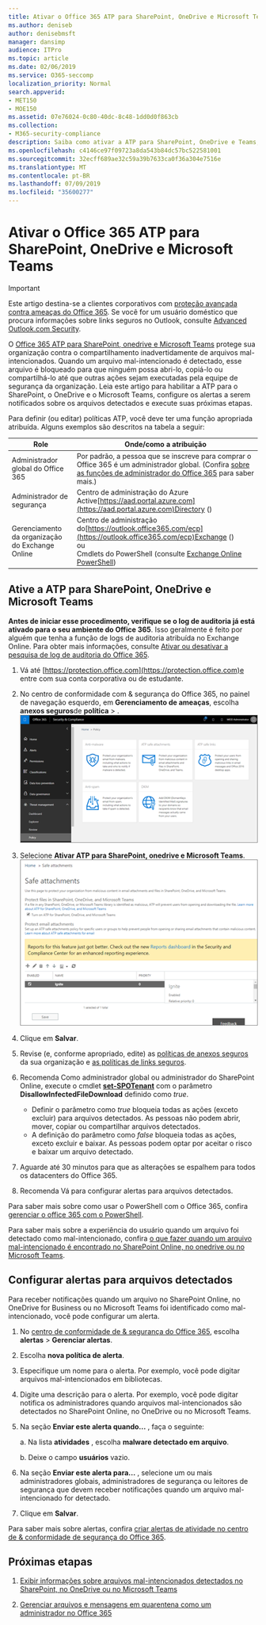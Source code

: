 ```yaml
---
title: Ativar o Office 365 ATP para SharePoint, OneDrive e Microsoft Teams
ms.author: deniseb
author: denisebmsft
manager: dansimp
audience: ITPro
ms.topic: article
ms.date: 02/06/2019
ms.service: O365-seccomp
localization_priority: Normal
search.appverid:
- MET150
- MOE150
ms.assetid: 07e76024-0c80-40dc-8c48-1dd0d0f863cb
ms.collection:
- M365-security-compliance
description: Saiba como ativar a ATP para SharePoint, OneDrive e Teams, incluindo como definir alertas para arquivos detectados.
ms.openlocfilehash: c4146ce97f09723a8da543b84dc57bc522581001
ms.sourcegitcommit: 32ecff689ae32c59a39b7633ca0f36a304e7516e
ms.translationtype: MT
ms.contentlocale: pt-BR
ms.lasthandoff: 07/09/2019
ms.locfileid: "35600277"
---
```

# <a name="turn-on-office-365-atp-for-sharepoint-onedrive-and-microsoft-teams"></a>Ativar o Office 365 ATP para SharePoint, OneDrive e Microsoft Teams

> [!IMPORTANT]
> Este artigo destina-se a clientes corporativos com [proteção avançada contra ameaças do Office 365](office-365-atp.md). Se você for um usuário doméstico que procura informações sobre links seguros no Outlook, consulte [Advanced Outlook.com Security](https://support.office.com/article/advanced-outlook-com-security-for-office-365-subscribers-882d2243-eab9-4545-a58a-b36fee4a46e2).

O [Office 365 ATP para SharePoint, onedrive e Microsoft Teams](atp-for-spo-odb-and-teams.md) protege sua organização contra o compartilhamento inadvertidamente de arquivos mal-intencionados. Quando um arquivo mal-intencionado é detectado, esse arquivo é bloqueado para que ninguém possa abri-lo, copiá-lo ou compartilhá-lo até que outras ações sejam executadas pela equipe de segurança da organização. Leia este artigo para habilitar a ATP para o SharePoint, o OneDrive e o Microsoft Teams, configure os alertas a serem notificados sobre os arquivos detectados e execute suas próximas etapas. 
  
Para definir (ou editar) políticas ATP, você deve ter uma função apropriada atribuída. Alguns exemplos são descritos na tabela a seguir:

|Role  |Onde/como a atribuição  |
|---------|---------|
|Administrador global do Office 365 |Por padrão, a pessoa que se inscreve para comprar o Office 365 é um administrador global. (Confira [sobre as funções de administrador do Office 365](https://docs.microsoft.com/office365/admin/add-users/about-admin-roles) para saber mais.)         |
|Administrador de segurança |Centro de administração do Azure Active[https://aad.portal.azure.com](https://aad.portal.azure.com)Directory ()|
|Gerenciamento da organização do Exchange Online |Centro de administração do[https://outlook.office365.com/ecp](https://outlook.office365.com/ecp)Exchange () <br>ou <br>  Cmdlets do PowerShell (consulte [Exchange Online PowerShell](https://docs.microsoft.com/powershell/exchange/exchange-online/exchange-online-powershell?view=exchange-ps)) |
  
## <a name="turn-on-atp-for-sharepoint-onedrive-and-microsoft-teams"></a>Ative a ATP para SharePoint, OneDrive e Microsoft Teams

**Antes de iniciar esse procedimento, verifique se o log de auditoria já está ativado para o seu ambiente do Office 365**. Isso geralmente é feito por alguém que tenha a função de logs de auditoria atribuída no Exchange Online. Para obter mais informações, consulte [Ativar ou desativar a pesquisa de log de auditoria do Office 365](turn-audit-log-search-on-or-off.md).
  
1. Vá até [https://protection.office.com](https://protection.office.com)e entre com sua conta corporativa ou de estudante.
    
2. No centro de conformidade com &amp; segurança do Office 365, no painel de navegação esquerdo, em **Gerenciamento de ameaças**, escolha **anexos seguros**de **política** \> . <br/>![No centro de &amp; conformidade de segurança, escolha política \> de gerenciamento de ameaças](media/08849c91-f043-4cd1-a55e-d440c86442f2.png)
  
3. Selecione **Ativar ATP para SharePoint, onedrive e Microsoft Teams**.<br/>![Ativar a proteção avançada contra ameaças para o SharePoint Online, o OneDrive for Business e o Microsoft Teams](media/48cfaace-59cc-4e60-bf86-05ff6b99bdbf.png)
  
4. Clique em **Salvar**.
    
5. Revise (e, conforme apropriado, edite) as [políticas de anexos seguros](set-up-atp-safe-attachments-policies.md) da sua organização e [as políticas de links seguros](set-up-atp-safe-links-policies.md).
    
6. Recomenda Como administrador global ou administrador do SharePoint Online, execute o cmdlet **[set-SPOTenant](https://docs.microsoft.com/powershell/module/sharepoint-online/Set-SPOTenant?view=sharepoint-ps)** com o parâmetro **DisallowInfectedFileDownload** definido como *true*. <br/>
      - Definir o parâmetro como *true* bloqueia todas as ações (exceto excluir) para arquivos detectados. As pessoas não podem abrir, mover, copiar ou compartilhar arquivos detectados.
      - A definição do parâmetro como *false* bloqueia todas as ações, exceto excluir e baixar. As pessoas podem optar por aceitar o risco e baixar um arquivo detectado.  
   
7. Aguarde até 30 minutos para que as alterações se espalhem para todos os datacenters do Office 365.
    
8. Recomenda Vá para configurar alertas para arquivos detectados.
    
Para saber mais sobre como usar o PowerShell com o Office 365, confira [gerenciar o office 365 com o PowerShell](https://docs.microsoft.com/office365/enterprise/powershell/manage-office-365-with-office-365-powershell). 

Para saber mais sobre a experiência do usuário quando um arquivo foi detectado como mal-intencionado, confira [o que fazer quando um arquivo mal-intencionado é encontrado no SharePoint Online, no onedrive ou no Microsoft Teams](https://support.office.com/article/01e902ad-a903-4e0f-b093-1e1ac0c37ad2). 
  
## <a name="set-up-alerts-for-detected-files"></a>Configurar alertas para arquivos detectados

Para receber notificações quando um arquivo no SharePoint Online, no OneDrive for Business ou no Microsoft Teams foi identificado como mal-intencionado, você pode configurar um alerta.
  
1. No [centro de conformidade de &amp; segurança do Office 365](https://protection.office.com), escolha **alertas** \> **Gerenciar alertas**.
    
2. Escolha **nova política de alerta**.
    
3. Especifique um nome para o alerta. Por exemplo, você pode digitar arquivos mal-intencionados em bibliotecas.
    
4. Digite uma descrição para o alerta. Por exemplo, você pode digitar notifica os administradores quando arquivos mal-intencionados são detectados no SharePoint Online, no OneDrive ou no Microsoft Teams.
    
5. Na seção **Enviar este alerta quando...** , faça o seguinte: 
    
    a. Na lista **atividades** , escolha **malware detectado em arquivo**.
    
    b. Deixe o campo **usuários** vazio. 
    
6. Na seção **Enviar este alerta para...** , selecione um ou mais administradores globais, administradores de segurança ou leitores de segurança que devem receber notificações quando um arquivo mal-intencionado for detectado. 
    
7. Clique em **Salvar**.
    
Para saber mais sobre alertas, confira [criar alertas de atividade no centro de &amp; conformidade de segurança do Office 365](create-activity-alerts.md). 
  
## <a name="next-steps"></a>Próximas etapas

1. [Exibir informações sobre arquivos mal-intencionados detectados no SharePoint, no OneDrive ou no Microsoft Teams](malicious-files-detected-in-spo-odb-or-teams.md)
    
2. [Gerenciar arquivos e mensagens em quarentena como um administrador no Office 365](manage-quarantined-messages-and-files.md)
    

  

